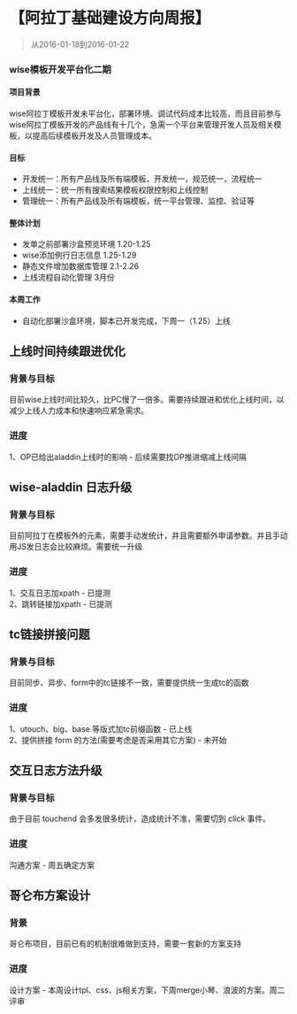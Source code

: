 # 【阿拉丁基础建设方向周报】

> 从2016-01-18到2016-01-22

### wise模板开发平台化二期
#### 项目背景
wise阿拉丁模板开发未平台化，部署环境、调试代码成本比较高，而且目前参与wise阿拉丁模板开发的产品线有十几个，急需一个平台来管理开发人员及相关模板，以提高后续模板开发及人员管理成本。

#### 目标
* 开发统一：所有产品线及所有端模板，开发统一，规范统一，流程统一
* 上线统一：统一所有搜索结果模板权限控制和上线控制
* 管理统一：所有产品线及所有端模板，统一平台管理、监控、验证等

#### 整体计划
* 发单之前部署沙盒预览环境  1.20-1.25
* wise添加例行日志信息  1.25-1.29
* 静态文件增加数据库管理    2.1-2.26
* 上线流程自动化管理 3月份


#### 本周工作

* 自动化部署沙盒环境，脚本已开发完成，下周一（1.25）上线



## 上线时间持续跟进优化

### 背景与目标

目前wise上线时间比较久，比PC慢了一倍多。需要持续跟进和优化上线时间，以减少上线人力成本和快速响应紧急需求。

### 进度

1、OP已给出aladdin上线时的影响 - 后续需要找OP推进缩减上线间隔


## wise-aladdin 日志升级

### 背景与目标

目前阿拉丁在模板外的元素，需要手动发统计，并且需要额外申请参数。并且手动用JS发日志会比较麻烦。需要统一升级

### 进度

1、交互日志加xpath - 已提测    
2、跳转链接加xpath - 已提测

## tc链接拼接问题

### 背景与目标

目前同步、异步、form中的tc链接不一致，需要提供统一生成tc的函数

### 进度

1、utouch、big、base 等版式加tc前缀函数 - 已上线    
2、提供拼接 form 的方法(需要考虑是否采用其它方案) - 未开始


## 交互日志方法升级

### 背景与目标

由于目前 touchend 会多发很多统计，造成统计不准，需要切到 click 事件。

### 进度

沟通方案 - 周五确定方案

## 哥仑布方案设计

### 背景

哥仑布项目，目前已有的机制很难做到支持，需要一套新的方案支持

### 进度

设计方案 - 本周设计tpl、css、js相关方案，下周merge小琴、浪波的方案。周二评审
